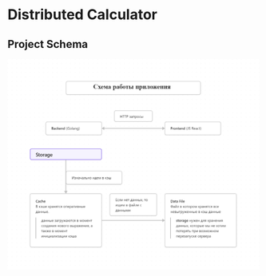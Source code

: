 # Distributed Calculator

## Project Schema
<!--![Project Schema](./docs/Distributed%20Calculator%20Schema.png) -->
<img src="./docs/Distributed Calculator Schema.png" alt="schema" style="margin: 0 auto; width:600px;"/>
